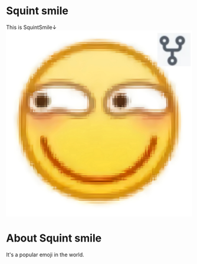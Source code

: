 # Squint smile
This is SquintSmile↓
![squintsmile](https://raw.githubusercontent.com/dmblock/squintsmile/main/squintsmile.png)
# About Squint smile
It's a popular emoji in the world. 

